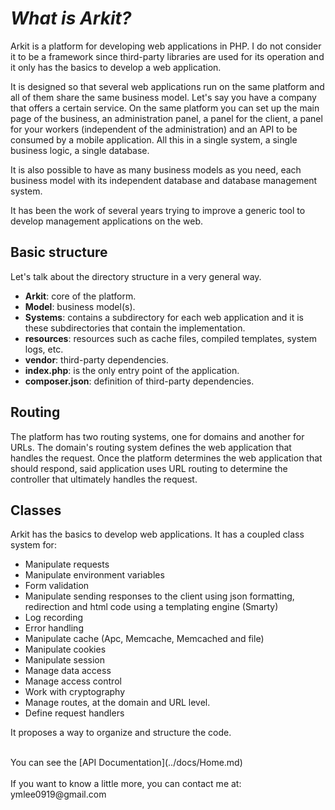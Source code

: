 # *What is Arkit?*

Arkit is a platform for developing web applications in PHP. I do not consider it to be a framework since third-party libraries are used for its operation and it only has the basics to develop a web application.

It is designed so that several web applications run on the same platform and all of them share the same business model.
Let's say you have a company that offers a certain service. On the same platform you can set up the main page of the business, an administration panel, a panel for the client, a panel for your workers (independent of the administration) and an API to be consumed by a mobile application. All this in a single system, a single business logic, a single database.

It is also possible to have as many business models as you need, each business model with its independent database and database management system.

It has been the work of several years trying to improve a generic tool to develop management applications on the web.


## Basic structure

Let's talk about the directory structure in a very general way.
 - **Arkit**: core of the platform.
 - **Model**: business model(s).
 - **Systems**: contains a subdirectory for each web application and it is these subdirectories that contain the implementation.
 - **resources**: resources such as cache files, compiled templates, system logs, etc.
 - **vendor**: third-party dependencies.
 - **index.php**: is the only entry point of the application.
 - **composer.json**: definition of third-party dependencies.

## Routing

The platform has two routing systems, one for domains and another for URLs. The domain's routing system defines the web application that handles the request. Once the platform determines the web application that should respond, said application uses URL routing to determine the controller that ultimately handles the request.


## Classes

Arkit has the basics to develop web applications.
It has a coupled class system for:
 - Manipulate requests
 - Manipulate environment variables
 - Form validation
 - Manipulate sending responses to the client using json formatting, redirection and html code using a templating engine (Smarty)
 - Log recording
 - Error handling
 - Manipulate cache (Apc, Memcache, Memcached and file)
 - Manipulate cookies
 - Manipulate session
 - Manage data access
 - Manage access control
 - Work with cryptography
 - Manage routes, at the domain and URL level.
 - Define request handlers

It proposes a way to organize and structure the code.

<br>
You can see the [API Documentation](../docs/Home.md)
<br>
<br>
If you want to know a little more, you can contact me at: ymlee0919@gmail.com
